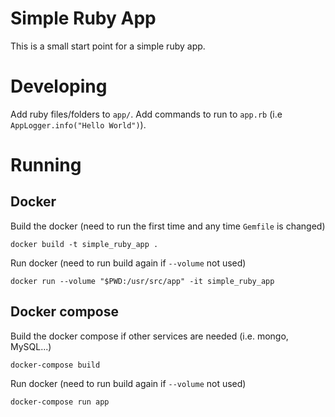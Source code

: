 # Simple Ruby App
This is a small start point for a simple ruby app.

# Developing
Add ruby files/folders to `app/`. Add commands to run to `app.rb` (i.e `AppLogger.info("Hello World")`).

# Running
## Docker
Build the docker (need to run the first time and any time `Gemfile` is changed)
```
docker build -t simple_ruby_app .
```
Run docker (need to run build again if `--volume` not used)
```
docker run --volume "$PWD:/usr/src/app" -it simple_ruby_app
```
## Docker compose
Build the docker compose if other services are needed (i.e. mongo, MySQL...)
```
docker-compose build
```
Run docker (need to run build again if `--volume` not used)
```
docker-compose run app
```
